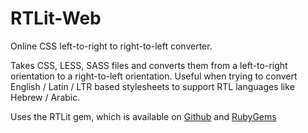 # RTLit-Web

Online CSS left-to-right to right-to-left converter.

Takes CSS, LESS, SASS files and converts them from a left-to-right orientation to a right-to-left orientation. Useful when trying to convert English / Latin / LTR based stylesheets to support RTL languages like Hebrew / Arabic.

Uses the RTLit gem, which is available on [Github](https://github.com/zohararad/rtlit) and [RubyGems](https://rubygems.org/gems/rtlit)
